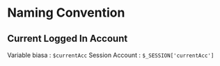 # Naming Convention

## Current Logged In Account
Variable biasa  : `$currentAcc`
Session Account        : `$_SESSION['currentAcc']`